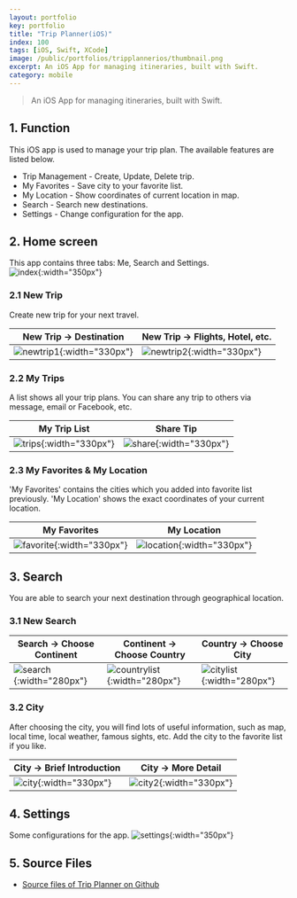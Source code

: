 ```yaml
---
layout: portfolio
key: portfolio
title: "Trip Planner(iOS)"
index: 100
tags: [iOS, Swift, XCode]
image: /public/portfolios/tripplannerios/thumbnail.png
excerpt: An iOS App for managing itineraries, built with Swift.
category: mobile
---
```


> An iOS App for managing itineraries, built with Swift.

## 1. Function
This iOS app is used to manage your trip plan. The available features are listed below.
* Trip Management - Create, Update, Delete trip.
* My Favorites - Save city to your favorite list.
* My Location - Show coordinates of current location in map.
* Search - Search new destinations.
* Settings - Change configuration for the app.

## 2. Home screen  
This app contains three tabs: Me, Search and Settings.  
![index](/public/portfolios/tripplannerios/index.png "index"){:width="350px"}   
### 2.1 New Trip
Create new trip for your next travel.

| New Trip -> Destination | New Trip -> Flights, Hotel, etc. |
|-------------------------|----------------------------------|
| ![newtrip1](/public/portfolios/tripplannerios/newtrip1.png "newtrip1"){:width="330px"} | ![newtrip2](/public/portfolios/tripplannerios/newtrip2.png "newtrip2"){:width="330px"}

### 2.2 My Trips
A list shows all your trip plans. You can share any trip to others via message, email or Facebook, etc.  

| My Trip List            | Share Tip                        |
|-------------------------|----------------------------------|
| ![trips](/public/portfolios/tripplannerios/trips.png "trips"){:width="330px"} | ![share](/public/portfolios/tripplannerios/share.png "share"){:width="330px"}

### 2.3 My Favorites & My Location
'My Favorites' contains the cities which you added into favorite list previously. 'My Location' shows the exact coordinates of your current location.  

| My Favorites            | My Location                      |
|-------------------------|----------------------------------|
| ![favorite](/public/portfolios/tripplannerios/favorite.png "favorite"){:width="330px"} | ![location](/public/portfolios/tripplannerios/location.png "location"){:width="330px"}

## 3. Search
You are able to search your next destination through geographical location.

### 3.1 New Search

| Search -> Choose Continent | Continent -> Choose Country | Country -> Choose City |
|----------------------------|-----------------------------|------------------------|
| ![search](/public/portfolios/tripplannerios/search.png "search"){:width="280px"} | ![countrylist](/public/portfolios/tripplannerios/countrylist.png "countrylist"){:width="280px"}   | ![citylist](/public/portfolios/tripplannerios/citylist.png "citylist"){:width="280px"}

### 3.2 City
After choosing the city, you will find lots of useful information, such as map, local time, local weather, famous sights, etc. Add the city to the favorite list if you like.

| City -> Brief Introduction | City -> More Detail              |
|----------------------------|----------------------------------|
| ![city](/public/portfolios/tripplannerios/city.png "city"){:width="330px"} | ![city2](/public/portfolios/tripplannerios/city2.png "city2"){:width="330px"}

## 4. Settings  
Some configurations for the app.
![settings](/public/portfolios/tripplannerios/settings.png "settings"){:width="350px"}  

## 5. Source Files
* [Source files of Trip Planner on Github](https://github.com/jojozhuang/trip-planner-ios)
